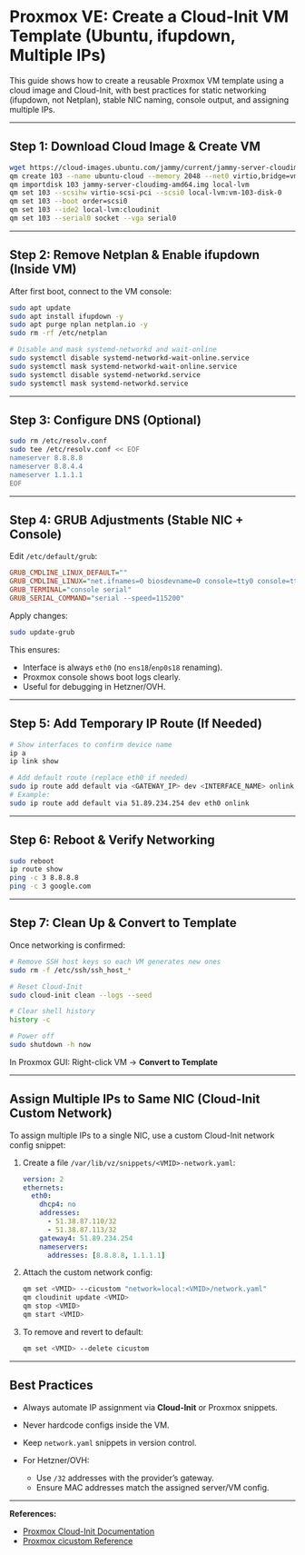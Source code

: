# Proxmox VE: Create a Cloud-Init VM Template (Ubuntu, ifupdown, Multiple IPs)

This guide shows how to create a reusable Proxmox VM template using a cloud image and Cloud-Init, with best practices for static networking (ifupdown, not Netplan), stable NIC naming, console output, and assigning multiple IPs.

---

## Step 1: Download Cloud Image & Create VM

```bash
wget https://cloud-images.ubuntu.com/jammy/current/jammy-server-cloudimg-amd64.img
qm create 103 --name ubuntu-cloud --memory 2048 --net0 virtio,bridge=vmbr0
qm importdisk 103 jammy-server-cloudimg-amd64.img local-lvm
qm set 103 --scsihw virtio-scsi-pci --scsi0 local-lvm:vm-103-disk-0
qm set 103 --boot order=scsi0
qm set 103 --ide2 local-lvm:cloudinit
qm set 103 --serial0 socket --vga serial0
```

---

## Step 2: Remove Netplan & Enable ifupdown (Inside VM)

After first boot, connect to the VM console:

```bash
sudo apt update
sudo apt install ifupdown -y
sudo apt purge nplan netplan.io -y
sudo rm -rf /etc/netplan

# Disable and mask systemd-networkd and wait-online
sudo systemctl disable systemd-networkd-wait-online.service
sudo systemctl mask systemd-networkd-wait-online.service
sudo systemctl disable systemd-networkd.service
sudo systemctl mask systemd-networkd.service
```

---

## Step 3: Configure DNS (Optional)

```bash
sudo rm /etc/resolv.conf
sudo tee /etc/resolv.conf << EOF
nameserver 8.8.8.8
nameserver 8.8.4.4
nameserver 1.1.1.1
EOF
```

---

## Step 4: GRUB Adjustments (Stable NIC + Console)

Edit `/etc/default/grub`:

```ini
GRUB_CMDLINE_LINUX_DEFAULT=""
GRUB_CMDLINE_LINUX="net.ifnames=0 biosdevname=0 console=tty0 console=ttyS0,115200 earlyprintk=ttyS0,115200 consoleblank=0"
GRUB_TERMINAL="console serial"
GRUB_SERIAL_COMMAND="serial --speed=115200"
```

Apply changes:

```bash
sudo update-grub
```

This ensures:

* Interface is always `eth0` (no `ens18`/`enp0s18` renaming).
* Proxmox console shows boot logs clearly.
* Useful for debugging in Hetzner/OVH.

---

## Step 5: Add Temporary IP Route (If Needed)

```bash
# Show interfaces to confirm device name
ip a
ip link show

# Add default route (replace eth0 if needed)
sudo ip route add default via <GATEWAY_IP> dev <INTERFACE_NAME> onlink
# Example:
sudo ip route add default via 51.89.234.254 dev eth0 onlink
```

---

## Step 6: Reboot & Verify Networking

```bash
sudo reboot
ip route show
ping -c 3 8.8.8.8
ping -c 3 google.com
```

---

## Step 7: Clean Up & Convert to Template

Once networking is confirmed:

```bash
# Remove SSH host keys so each VM generates new ones
sudo rm -f /etc/ssh/ssh_host_*

# Reset Cloud-Init
sudo cloud-init clean --logs --seed

# Clear shell history
history -c

# Power off
sudo shutdown -h now
```

In Proxmox GUI:
Right-click VM → **Convert to Template**

---

## Assign Multiple IPs to Same NIC (Cloud-Init Custom Network)

To assign multiple IPs to a single NIC, use a custom Cloud-Init network config snippet:

1. Create a file `/var/lib/vz/snippets/<VMID>-network.yaml`:

   ```yaml
   version: 2
   ethernets:
     eth0:
       dhcp4: no
       addresses:
         - 51.38.87.110/32
         - 51.38.87.113/32
       gateway4: 51.89.234.254
       nameservers:
         addresses: [8.8.8.8, 1.1.1.1]
   ```

2. Attach the custom network config:

   ```bash
   qm set <VMID> --cicustom "network=local:<VMID>/network.yaml"
   qm cloudinit update <VMID>
   qm stop <VMID>
   qm start <VMID>
   ```

3. To remove and revert to default:

   ```bash
   qm set <VMID> --delete cicustom
   ```

---

## Best Practices

* Always automate IP assignment via **Cloud-Init** or Proxmox snippets.
* Never hardcode configs inside the VM.
* Keep `network.yaml` snippets in version control.
* For Hetzner/OVH:

  * Use `/32` addresses with the provider’s gateway.
  * Ensure MAC addresses match the assigned server/VM config.

---

**References:**

* [Proxmox Cloud-Init Documentation](https://pve.proxmox.com/wiki/Cloud-Init_Support)
* [Proxmox cicustom Reference](https://pve.proxmox.com/pve-docs/qm.1.html)
